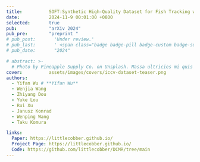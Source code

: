 ```yaml
---
title:          SOFT:Synthetic High-Quality Dataset for Fish Tracking with Multiple Camera Views
date:           2024-11-9 00:01:00 +0800
selected:       true
pub:            "arXiv 2024"
pub_pre:        "preprint "
# pub_post:       'Under review.'
# pub_last:       ' <span class="badge badge-pill badge-custom badge-success">Spotlight</span>'
# pub_date:       "2024"

# abstract: >-
  # Photo by Pineapple Supply Co. on Unsplash. Massa ultricies mi quis hendrerit dolor magna. Arcu non odio euismod lacinia at quis risus sed. Et tortor at risus viverra. Enim neque volutpat ac tincidunt. Dictum varius duis at consectetur lorem donec.
cover:          assets/images/covers/iccv-dataset-teaser.png
authors:
  - Yifan Wu # **Yifan Wu**
  - Wenjia Wang
  - Zhiyang Dou
  - Yuke Lou
  - Rui Xu
  - Janusz Konrad
  - Wenping Wang
  - Taku Komura

links:
  Paper: https://littlecobber.github.io/
  Project Page: https://littlecobber.github.io/
  Code: https://github.com/littlecobber/DCMR/tree/main
---
```

